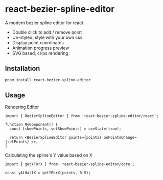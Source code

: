 # react-bezier-spline-editor

A modern bezier spline editor for react.

- Double click to add / remove point
- Un-styled, style with your own css
- Display point coordinates
- Animation progress preview
- SVG based, crips rendering

## Installation

```bash
pnpm install react-bezier-spline-editor
```

## Usage

Rendering Editor

```tsx
import { BezierSplineEditor } from 'react-bezier-spline-editor/react';
```

```tsx
function MyComponent() {
  const [showPoints, setShowPoints] = useState(true);

  return <BezierSplineEditor points={points} onPointsChange={setPoints} />;
}
```

Calculating the spline's Y value based on X

```tsx
import { getYForX } from 'react-bezier-spline-editor/core';
```

```tsx
const yAtHalfX = getYForX(points, 0.5);
```
